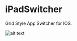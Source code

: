 # iPadSwitcher
Grid Style App Switcher for IOS.  

![alt text](https://github.com/dpkg9510/iPadSwitcher/blob/main/SS.PNG)

